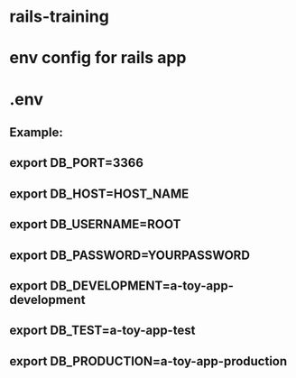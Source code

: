 # rails-training
# env config for rails app
# .env
## Example: 
## export DB_PORT=3366
## export DB_HOST=HOST_NAME
## export DB_USERNAME=ROOT
## export DB_PASSWORD=YOURPASSWORD
## export DB_DEVELOPMENT=a-toy-app-development
## export DB_TEST=a-toy-app-test
## export DB_PRODUCTION=a-toy-app-production



